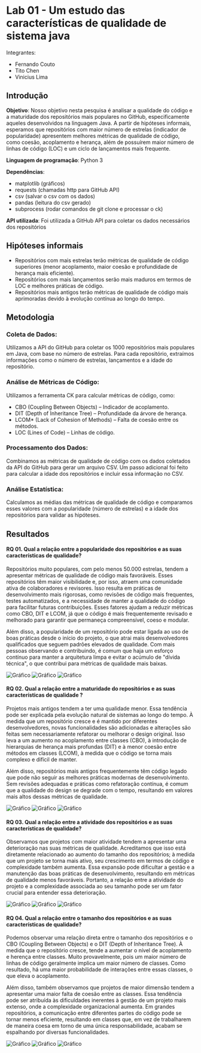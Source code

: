 # Lab 01 - Um estudo das características de qualidade de sistema java

Integrantes:

- Fernando Couto
- Tito Chen
- Vinicius Lima

## Introdução

**Objetivo**:
Nosso objetivo nesta pesquisa é analisar a qualidade do código e a maturidade dos repositórios mais populares no GitHub, especificamente aqueles desenvolvidos na linguagem Java. A partir de hipóteses informais, esperamos que repositórios com maior número de estrelas (indicador de popularidade) apresentem melhores métricas de qualidade de código, como coesão, acoplamento e herança, além de possuírem maior número de linhas de código (LOC) e um ciclo de lançamentos mais frequente.

**Linguagem de programação**: Python 3

**Dependências**:

- matplotlib (gráficos)
- requests (chamadas http para GitHub API)
- csv (salvar o csv com os dados)  
- pandas (leitura do csv gerado)
- subprocess (rodar comandos de git clone e processar o ck)

**API utilizada**: Foi utilizada a GitHub API para coletar os dados necessários dos repositórios


## Hipóteses informais
- Repositórios com mais estrelas terão métricas de qualidade de código superiores (menor acoplamento, maior coesão e profundidade de herança mais eficiente).
- Repositórios com mais lançamentos serão mais maduros em termos de LOC e melhores práticas de código.
- Repositórios mais antigos terão métricas de qualidade de código mais aprimoradas devido à evolução contínua ao longo do tempo.

## Metodologia
### Coleta de Dados:
Utilizamos a API do GitHub para coletar os 1000 repositórios mais populares em Java, com base no número de estrelas. Para cada repositório, extraímos informações como o número de estrelas, lançamentos e a idade do repositório.

### Análise de Métricas de Código:
Utilizamos a ferramenta CK para calcular métricas de código, como:

- CBO (Coupling Between Objects) – Indicador de acoplamento.
- DIT (Depth of Inheritance Tree) – Profundidade da árvore de herança.
- LCOM* (Lack of Cohesion of Methods) – Falta de coesão entre os métodos.
- LOC (Lines of Code) – Linhas de código.

### Processamento dos Dados: 
Combinamos as métricas de qualidade de código com os dados coletados da API do GitHub para gerar um arquivo CSV. Um passo adicional foi feito para calcular a idade dos repositórios e incluir essa informação no CSV.

### Análise Estatística:
Calculamos as médias das métricas de qualidade de código e comparamos esses valores com a popularidade (número de estrelas) e a idade dos repositórios para validar as hipóteses.

## Resultados
#### RQ 01. Qual a relação entre a popularidade dos repositórios e as suas características de qualidade?
Repositórios muito populares, com pelo menos 50.000 estrelas, tendem a apresentar métricas de qualidade de código mais favoráveis. Esses repositórios têm maior visibilidade e, por isso, atraem uma comunidade ativa de colaboradores e revisores. Isso resulta em práticas de desenvolvimento mais rigorosas, como revisões de código mais frequentes, testes automatizados, e a necessidade de manter a qualidade do código para facilitar futuras contribuições. Esses fatores ajudam a reduzir métricas como CBO, DIT e LCOM, já que o código é mais frequentemente revisado e melhorado para garantir que permaneça compreensível, coeso e modular.

Além disso, a popularidade de um repositório pode estar ligada ao uso de boas práticas desde o início do projeto, o que atrai mais desenvolvedores qualificados que seguem padrões elevados de qualidade. Com mais pessoas observando e contribuindo, é comum que haja um esforço contínuo para manter a arquitetura limpa e evitar o acúmulo de "dívida técnica", o que contribui para métricas de qualidade mais baixas.

![Gráfico](rq01_cbo_grouped.png)
![Gráfico](rq01_dit_grouped.png)
![Gráfico](rq01_lcom_grouped.png)

#### RQ 02. Qual a relação entre a maturidade do repositórios e as suas características de qualidade ?

Projetos mais antigos tendem a ter uma qualidade menor. Essa tendência pode ser explicada pela evolução natural de sistemas ao longo do tempo. À medida que um repositório cresce e é mantido por diferentes desenvolvedores, novas funcionalidades são adicionadas e alterações são feitas sem necessariamente refatorar ou melhorar o design original. Isso leva a um aumento no acoplamento entre classes (CBO), à introdução de hierarquias de herança mais profundas (DIT) e à menor coesão entre métodos em classes (LCOM), à medida que o código se torna mais complexo e difícil de manter.

Além disso, repositórios mais antigos frequentemente têm código legado que pode não seguir as melhores práticas modernas de desenvolvimento. Sem revisões adequadas e práticas como refatoração contínua, é comum que a qualidade do design se degrade com o tempo, resultando em valores mais altos dessas métricas de qualidade.

![Gráfico](rq02_cbo_grouped.png)
![Gráfico](rq02_dit_grouped.png)
![Gráfico](rq02_lcom_grouped.png)

#### RQ 03. Qual a relação entre a atividade dos repositórios e as suas características de qualidade?
Observamos que projetos com maior atividade tendem a apresentar uma deterioração nas suas métricas de qualidade. Acreditamos que isso está diretamente relacionado ao aumento do tamanho dos repositórios; à medida que um projeto se torna mais ativo, seu crescimento em termos de código e complexidade também aumenta. Essa expansão pode dificultar a gestão e a manutenção das boas práticas de desenvolvimento, resultando em métricas de qualidade menos favoráveis. Portanto, a relação entre a atividade do projeto e a complexidade associada ao seu tamanho pode ser um fator crucial para entender essa deterioração. 

![Gráfico](rq03_cbo_grouped.png)
![Gráfico](rq03_dit_grouped.png)
![Gráfico](rq03_lcom_grouped.png)


#### RQ 04. Qual a relação entre o tamanho dos repositórios e as suas características de qualidade?

Podemos observar uma relação direta entre o tamanho dos repositórios e o CBO (Coupling Between Objects) e o DIT (Depth of Inheritance Tree). À medida que o repositório cresce, tende a aumentar o nível de acoplamento e herença entre classes. Muito provavelmente, pois um maior número de linhas de código geralmente implica um maior número de classes. Como resultado, há uma maior probabilidade de interações entre essas classes, o que eleva o acoplamento.

Além disso, também observamos que projetos de maior dimensão tendem a apresentar uma maior falta de coesão entre as classes. Essa tendência pode ser atribuída às dificuldades inerentes à gestão de um projeto mais extenso, onde a complexidade organizacional aumenta. Em grandes repositórios, a comunicação entre diferentes partes do código pode se tornar menos eficiente, resultando em classes que, em vez de trabalharem de maneira coesa em torno de uma única responsabilidade, acabam se espalhando por diversas funcionalidades.

![Gráfico](rq04_cbo_grouped.png)
![Gráfico](rq04_dit_grouped.png)
![Gráfico](rq04_lcom_grouped.png)
